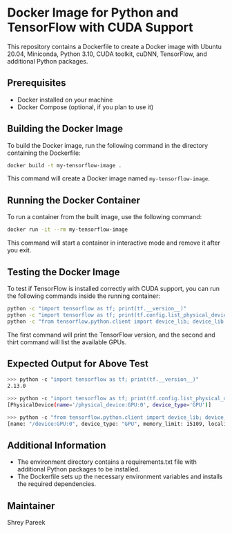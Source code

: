 # Docker Image for Python and TensorFlow with CUDA Support

This repository contains a Dockerfile to create a Docker image with Ubuntu 20.04, Miniconda, Python 3.10, CUDA toolkit, cuDNN, TensorFlow, and additional Python packages.

## Prerequisites

- Docker installed on your machine
- Docker Compose (optional, if you plan to use it)

## Building the Docker Image

To build the Docker image, run the following command in the directory containing the Dockerfile:

```sh
docker build -t my-tensorflow-image .
```

This command will create a Docker image named `my-tensorflow-image`.

## Running the Docker Container 

To run a container from the built image, use the following command:

```sh
docker run -it --rm my-tensorflow-image
```

This command will start a container in interactive mode and remove it after you exit.

## Testing the Docker Image

To test if TensorFlow is installed correctly with CUDA support, you can run the following commands inside the running container:

```sh
python -c "import tensorflow as tf; print(tf.__version__)"
python -c "import tensorflow as tf; print(tf.config.list_physical_devices('GPU'))"
python -c "from tensorflow.python.client import device_lib; device_lib.list_local_devices()"
```

The first command will print the TensorFlow version, and the second and thirt command will list the available GPUs.

## Expected Output for Above Test

```sh
>>> python -c "import tensorflow as tf; print(tf.__version__)"
2.13.0

>>> python -c "import tensorflow as tf; print(tf.config.list_physical_devices('GPU'))"
[PhysicalDevice(name='/physical_device:GPU:0', device_type='GPU')]

>>> python -c "from tensorflow.python.client import device_lib; device_lib.list_local_devices()"
[name: "/device:GPU:0", device_type: "GPU", memory_limit: 15109, locality: {bus_id: 1, links: []}, incarnation: 1234567890, physical_device_desc: "device: 0, name: Tesla T4, pci bus id: 0000:00:1e.0, compute capability: 7.5"]
```

## Additional Information

- The environment directory contains a requirements.txt file with additional Python packages to be installed.
- The Dockerfile sets up the necessary environment variables and installs the required dependencies.

## Maintainer

Shrey Pareek

